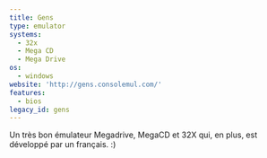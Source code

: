 ```yaml
---
title: Gens
type: emulator
systems:
  - 32x
  - Mega CD
  - Mega Drive
os:
  - windows
website: 'http://gens.consolemul.com/'
features:
  - bios
legacy_id: gens
---
```

Un très bon émulateur Megadrive, MegaCD et 32X qui, en plus, est développé par un français. :)
